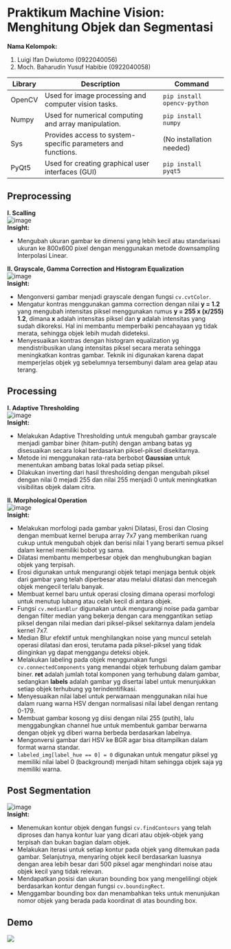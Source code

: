 # Praktikum Machine Vision: Menghitung Objek dan Segmentasi
**Nama Kelompok:**
1. Luigi Ifan Dwiutomo (0922040056)
2. Moch. Baharudin Yusuf Habibie (0922040058)

| Library   | Description                                           | Command |
|-----------|-------------------------------------------------------|---------|
| OpenCV    | Used for image processing and computer vision tasks. | `pip install opencv-python` |
| Numpy     | Used for numerical computing and array manipulation. | `pip install numpy`  |
| Sys       | Provides access to system-specific parameters and functions. | (No installation needed) |
| PyQt5     | Used for creating graphical user interfaces (GUI) | `pip install pyqt5` |

## Preprocessing
**I. Scalling**
<br>
![image](https://github.com/user-attachments/assets/8e4ea3be-2a32-42ed-86e6-d570027aaac8)
<br>
**Insight:**
- Mengubah ukuran gambar ke dimensi yang lebih kecil atau standarisasi ukuran ke 800x600 pixel dengan menggunakan metode downsampling Interpolasi Linear.

**II. Grayscale, Gamma Correction and Histogram Equalization**
<br>
![image](https://github.com/user-attachments/assets/fd60260e-9b41-45c6-9da2-d1d60e5c85a1)
<br>
**Insight:**
- Mengonversi gambar menjadi grayscale dengan fungsi `cv.cvtColor`.
- Mengatur kontras menggunakan gamma correction dengan nilai **y = 1.2** yang mengubah intensitas piksel menggunakan rumus **y = 255 x (x/255) 1.2**, dimana **x** adalah intensitas piksel dan **y** adalah intensitas yang sudah dikoreksi. Hal ini membantu memperbaiki pencahayaan yg tidak merata, sehingga objek lebih mudah dideteksi.
- Menyesuaikan kontras dengan histogram equalization yg mendistribusikan ulang intensitas piksel secara merata sehingga meningkatkan kontras gambar. Teknik ini digunakan karena dapat memperjelas objek yg sebelumnya tersembunyi dalam area gelap atau terang.

## Processing
**I. Adaptive Thresholding**
<br>
![image](https://github.com/user-attachments/assets/bc086d8d-889f-4715-9f11-13802fcdea0c)
<br>
**Insight:**
- Melakukan Adaptive Thresholding untuk mengubah gambar grayscale menjadi gambar biner (hitam-putih) dengan ambang batas yg disesuaikan secara lokal berdasarkan piksel-piksel disekitarnya.
- Metode ini menggunakan rata-rata berbobot **Gaussian** untuk menentukan ambang batas lokal pada setiap piksel.
- Dilakukan inverting dari hasil thresholding dengan mengubah piksel dengan nilai 0 mejadi 255 dan nilai 255 menjadi 0 untuk meningkatkan visibilitas objek dalam citra.

**II. Morphological Operation**
<br>
![image](https://github.com/user-attachments/assets/dad5d312-a3aa-4736-b1de-fb30adfff45e)
<br>
**Insight:**
- Melakukan morfologi pada gambar yakni Dilatasi, Erosi dan Closing dengan membuat kernel berupa array 7x7 yang memberikan ruang cukup untuk mengubah objek dan berisi nilai 1 yang berarti semua piksel dalam kernel memiliki bobot yg sama.
- Dilatasi membantu memperbesar objek dan menghubungkan bagian objek yang terpisah.
- Erosi digunakan untuk mengurangi objek tetapi menjaga bentuk objek dari gambar yang telah diperbesar atau melalui dilatasi dan mencegah objek mengecil terlalu banyak.
- Membuat kernel baru untuk operasi closing dimana operasi morfologi untuk menutup lubang atau celah kecil di antara objek.
- Fungsi `cv.medianBlur` digunakan untuk mengurangi noise pada gambar dengan filter median yang bekerja dengan cara menggantikan setiap piksel dengan nilai median dari piksel-piksel sekitarnya dalam jendela kernel 7x7.
- Median Blur efektif untuk menghilangkan noise yang muncul setelah operasi dilatasi dan erosi, terutama pada piksel-piksel yang tidak diinginkan yg dapat menggangu deteksi objek.
- Melakukan labeling pada objek menggunakan fungsi `cv.connectedComponents` yang menandai objek terhubung dalam gambar biner. **ret** adalah jumlah total komponen yang terhubung dalam gambar, sedangkan **labels** adalah gambar yg disertai label untuk menunjukkan setiap objek terhubung yg terindentifikasi.
- Menyesuaikan nilai label untuk perwarnaan menggunakan nilai hue dalam ruang warna HSV dengan normalisasi nilai label dengan rentang 0-179.
- Membuat gambar kosong yg diisi dengan nilai 255 (putih), lalu menggabungkan channel hue untuk membentuk gambar berwarna dengan objek yg diberi warna berbeda berdasarkan labelnya. 
- Mengonversi gambar dari HSV ke BGR agar bisa ditampilkan dalam format warna standar.
- `labeled_img[label_hue == 0] = 0` digunakan untuk mengatur piksel yg memiliki nilai label 0 (background) menjadi hitam sehingga objek saja yg memiliki warna.

## Post Segmentation
![image](https://github.com/user-attachments/assets/dc3312f6-7eca-40a7-ba5b-547eb0e4a17d)
<br>
**Insight:**
- Menemukan kontur objek dengan fungsi <code>cv.findContours</code> yang telah diproses dan hanya kontur luar yang dicari atau objek-objek yang terpisah dan bukan bagian dalam objek.</li>
- Melakukan iterasi untuk setiap kontur pada objek yang ditemukan pada gambar. Selanjutnya, menyaring objek kecil berdasarkan luasnya dengan area lebih besar dari 500 piksel agar menghindari noise atau objek kecil yang tidak relevan.</li>
- Mendapatkan posisi dan ukuran bounding box yang mengelilingi objek berdasarkan kontur dengan fungsi <code>cv.boundingRect</code>.</li>
- Menggambar bounding box dan menambahkan teks untuk menunjukan nomor objek yang berada pada koordinat di atas bounding box.</li>

## Demo
<p><img src="https://raw.githubusercontent.com/luigiifan/object-counter/master/demo.gif")</p>








